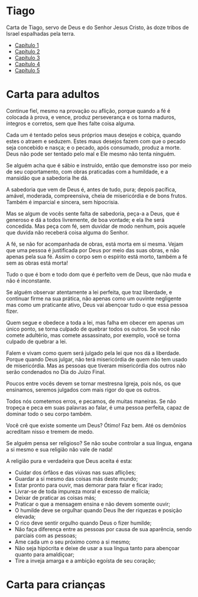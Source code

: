 # Tiago

Carta de Tiago, servo de Deus e do Senhor Jesus Cristo, às doze tribos de Israel espalhadas pela terra.

* [Capítulo 1](capitulo_1.md)
* [Capítulo 2](capitulo_2.md)
* [Capítulo 3](capitulo_3.md)
* [Capítulo 4](capitulo_4.md)
* [Capítulo 5](capitulo_5.md)

# Carta para adultos

Continue fiel, mesmo na provação ou aflição, porque quando a fé é colocada à prova, e vence, produz perseverança e os torna maduros, íntegros e corretos, sem que lhes falte coisa alguma.

Cada um é tentado pelos seus próprios maus desejos e cobiça, quando estes o atraem e seduzem. Estes maus desejos fazem com que o pecado seja concebido e nasça; e o pecado, após consumado, produz a morte. Deus não pode ser tentado pelo mal e Ele mesmo não tenta ninguém.

Se alguém acha que é sábio e instruído, então que demonstre isso por meio de seu coportamento, com obras praticadas com a humildade, e a mansidão que a sabedoria lhe dá.

A sabedoria que vem de Deus é, antes de tudo, pura; depois pacífica, amável, moderada, compreensiva, cheia de misericórdia e de bons frutos. Também é imparcial e sincera, sem hipocrisia.

Mas se algum de vocês sente falta de sabedoria, peça-a a Deus, que é generoso e dá a todos livremente, de boa vontade; e ela lhe será concedida. Mas peça com fé, sem duvidar de modo nenhum, pois aquele que duvida não receberá coisa alguma do Senhor.

A fé, se não for acompanhada de obras, está morta em si mesma. Vejam que uma pessoa é justificada por Deus por meio das suas obras, e não apenas pela sua fé. Assim o corpo sem o espírito está morto, também a fé sem as obras está morta!

Tudo o que é bom e todo dom que é perfeito vem de Deus, que não muda e não é inconstante.

Se alguém observar atentamente a lei perfeita, que traz liberdade, e continuar firme na sua prática, não apenas como um ouvinte negligente mas como um praticante ativo, Deus vai abençoar tudo o que essa pessoa fizer.

Quem segue e obedece a toda a lei, mas falha em obecer em apenas um único ponto, se torna culpado de quebrar todos os outros. Se você não comete adultério, mas comete assassinato, por exemplo, você se torna culpado de quebrar a lei.

Falem e vivam como quem será julgado pela lei que nos dá a liberdade. Porque quando Deus julgar, não terá misericórdia de quem não tem usado de misericórdia. Mas as pessoas que tiveram misericórdia dos outros não serão condenados no Dia do Juízo Final.

Poucos entre vocês devem se tornar mestresna Igreja, pois nós, os que ensinamos, seremos julgados com mais rigor do que os outros.

Todos nós cometemos erros, e pecamos, de muitas maneiras. Se não tropeça e peca em suas palavras ao falar, é uma pessoa perfeita, capaz de dominar todo o seu corpo também.

Você crê que existe somente um Deus? Ótimo! Faz bem. Até os demônios acreditam nisso e tremem de medo.

Se alguém pensa ser religioso? Se não soube controlar a sua língua, engana a si mesmo e sua religião não vale de nada!

A religião pura e verdadeira que Deus aceita é esta:
* Cuidar dos órfãos e das viúvas nas suas aflições;
* Guardar a si mesmo das coisas más deste mundo;
* Estar pronto para ouvir, mas demorar para falar e ficar irado;
* Livrar-se de toda impureza moral e excesso de malícia;
* Deixar de praticar as coisas más;
* Praticar o que a mensagem ensina e não devem somente ouvir;
* O humilde deve se orgulhar quando Deus lhe der riquezas e posição elevada;
* O rico deve sentir orgulho quando Deus o fizer humilde;
* Não faça diferença entre as pessoas por causa de sua aparência, sendo parciais com as pessoas;
* Ame cada um o seu próximo como a si mesmo;
* Não seja hipócrita e deixe de usar a sua língua tanto para abençoar quanto para amaldiçoar;
* Tire a inveja amarga e  a ambição egoísta de seu coração;

# Carta para crianças

